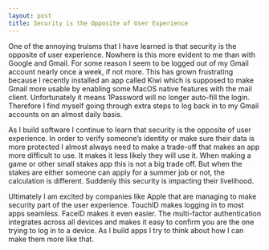 ```yaml
---
layout: post
title: Security is the Opposite of User Experience
---
```

One of the annoying truisms that I have learned is that security is the opposite of user experience. Nowhere is this more evident to me than with Google and Gmail. For some reason I seem to be logged out of my Gmail account nearly once a week, if not more. This has grown frustrating because I recently installed an app called Kiwi which is supposed to make Gmail more usable by enabling some MacOS native features with the mail client. Unfortunately it means 1Password will no longer auto-fill the login. Therefore I find myself going through extra steps to log back in to my Gmail accounts on an almost daily basis.

As I build software I continue to learn that security is the opposite of user experience. In order to verify someone’s identity or make sure their data is more protected I almost always need to make a trade-off that makes an app more difficult to use. It makes it less likely they will use it. When making a game or other small stakes app this is not a big trade off. But when the stakes are either someone can apply for a summer job or not, the calculation is different. Suddenly this security is impacting their livelihood. 

Ultimately I am excited by companies like Apple that are managing to make security part of the user experience. TouchID makes logging in to most apps seamless. FaceID makes it even easier. The multi-factor authentication integrates across all devices and makes it easy to confirm you are the one trying to log in to a device. As I build apps I try to think about how I can make them more like that.
